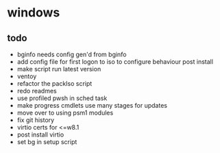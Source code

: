 # windows
## todo
- bginfo needs config gen'd from bginfo
- add config file for first logon to iso to configure behaviour post install
- make script run latest version
- ventoy
- refactor the packIso script
- redo readmes
- use profiled pwsh in sched task
- make progress cmdlets use many stages for updates
- move over to using psm1 modules
- fix git history
- virtio certs for <=w8.1
- post install virtio
- set bg in setup script